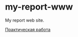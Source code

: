 # my-report-www
My report web site.

[Практическая работа](https://github.com/Terekhin-AG/my-report-www/blob/main/report/Report.md)
